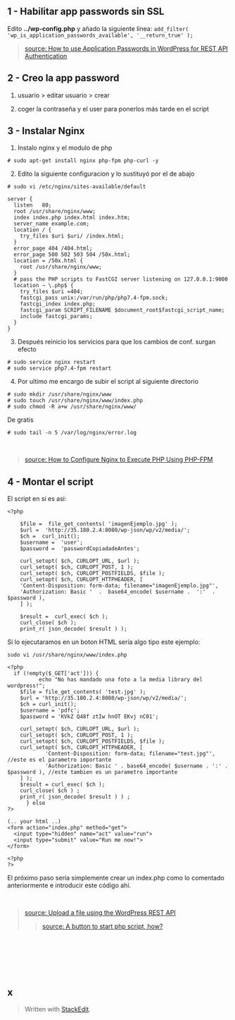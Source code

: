 ## 1 - Habilitar app passwords sin SSL 
 Edito **../wp-config.php** y añado la siguiente línea:
 ```add_filter( 'wp_is_application_passwords_available', '__return_true' );```
<br>

 >[source: How to use Application Passwords in WordPress for REST API Authentication](https://artisansweb.net/how-to-use-application-passwords-in-wordpress-for-rest-api-authentication/)
## 2 - Creo la app password
1. usuario > editar usuario > crear 

2. coger la contraseña y el user para ponerlos más tarde en el script


## 3 - Instalar Nginx
1. Instalo nginx y el modulo de php
``` 
# sudo apt-get install nginx php-fpm php-curl -y
```
2. Edito la siguiente configuracion y lo sustituyó por el de abajo 
```
# sudo vi /etc/nginx/sites-available/default
```
```
server {
  listen   80;
  root /usr/share/nginx/www;
  index index.php index.html index.htm;
  server_name example.com;
  location / {
    try_files $uri $uri/ /index.html;
  }
  error_page 404 /404.html;
  error_page 500 502 503 504 /50x.html;
  location = /50x.html {
    root /usr/share/nginx/www;
  }
  # pass the PHP scripts to FastCGI server listening on 127.0.0.1:9000
  location ~ \.php$ {
    try_files $uri =404;
    fastcgi_pass unix:/var/run/php/php7.4-fpm.sock;
    fastcgi_index index.php;
    fastcgi_param SCRIPT_FILENAME $document_root$fastcgi_script_name;
    include fastcgi_params;
  }
}
```
3. Después reinicio los servicios para que los cambios de conf. surgan efecto

```
# sudo service nginx restart
# sudo service php7.4-fpm restart
```

4. Por ultimo me encargo de subir el script al siguiente directorio
```
# sudo mkdir /usr/share/nginx/www
# sudo touch /usr/share/nginx/www/index.php
# sudo chmod -R a+w /usr/share/nginx/www/
```
De gratis
```
# sudo tail -n 5 /var/log/nginx/error.log
```


<br>


 >[source: How to Configure Nginx to Execute PHP Using PHP-FPM](https://www.thegeekstuff.com/2013/12/nginx-php-fpm/)
 
 ## 4 - Montar el script
El script en si es asi: 
```
<?php

	$file =  file_get_contents( 'imagenEjemplo.jpg' );
	$url =  'http://35.180.2.4:8080/wp-json/wp/v2/media/';
	$ch =  curl_init();
	$username =  'user';
	$password =  'passwordCopiadadeAntes';

	curl_setopt( $ch, CURLOPT_URL, $url );
	curl_setopt( $ch, CURLOPT_POST, 1 );
	curl_setopt( $ch, CURLOPT_POSTFIELDS, $file );
	curl_setopt( $ch, CURLOPT_HTTPHEADER, [
	'Content-Disposition: form-data; filename="imagenEjemplo.jpg"',
	'Authorization: Basic '  .  base64_encode( $username .  ':'  . $password ),
	] );

	$result =  curl_exec( $ch );
	curl_close( $ch );
	print_r( json_decode( $result ) );
```

Si lo ejecutaramos en un boton HTML sería algo tipo este ejemplo:

```
sudo vi /usr/share/nginx/www/index.php
```

```
<?php
  if (!empty($_GET['act'])) {
          echo "No has mandado una foto a la media library del wordpress!";
	$file = file_get_contents( 'test.jpg' );
	$url = 'http://35.180.2.4:8080/wp-json/wp/v2/media/';
	$ch = curl_init();
	$username = 'pdfc';
	$password = 'KVkZ Q48f ztIw hnOT EKvj nC01';

	curl_setopt( $ch, CURLOPT_URL, $url );
	curl_setopt( $ch, CURLOPT_POST, 1 );
	curl_setopt( $ch, CURLOPT_POSTFIELDS, $file );
	curl_setopt( $ch, CURLOPT_HTTPHEADER, [
	        'Content-Disposition: form-data; filename="test.jpg"', //este es el parametro importante
	        'Authorization: Basic ' . base64_encode( $username . ':' . $password ), //este tambien es un parametro importante
	] );
	$result = curl_exec( $ch );
	curl_close( $ch ) ;
	print_r( json_decode( $result ) ) ;
	  } else
?>

(.. your html ..)
<form action="index.php" method="get">
  <input type="hidden" name="act" value="run">
  <input type="submit" value="Run me now!">
</form>

<?php
?>
```
El próximo paso sería simplemente crear un index.php como lo comentado anteriormente e introducir  este código ahí.

<br>

> [source: Upload a file using the WordPress REST API](https://gist.github.com/ahmadawais/0ccb8a32ea795ffac4adfae84797c19a)
>>[source: A button to start php script, how?](https://stackoverflow.com/questions/1697484/a-button-to-start-php-script-how)


















<br><br><br><br><br> 
## x 

> Written with [StackEdit](https://stackedit.io/).
